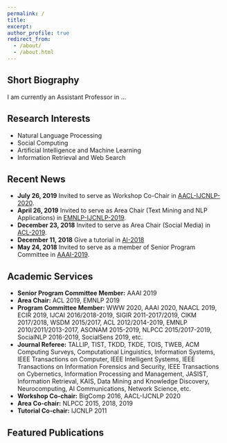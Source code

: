 ```yaml
---
permalink: /
title:
excerpt:
author_profile: true
redirect_from: 
  - /about/
  - /about.html
---
```


## Short Biography
I am currently an Assistant Professor in ...


## Research Interests
* Natural Language Processing
* Social Computing
* Artificial Intelligence and Machine Learning 
* Information Retrieval and Web Search


## Recent News
* __July 26, 2019__ Invited to serve as Workshop Co-Chair in [AACL-IJCNLP-2020](http://aacl2020.org/).
* __April 26, 2019__ Invited to serve as Area Chair (Text Mining and NLP Applications) in [EMNLP-IJCNLP-2019](https://www.emnlp-ijcnlp2019.org/).
* __December 23, 2018__ Invited to serve as Area Chair (Social Media) in [ACL-2019](http://www.acl2019.org/EN/index.xhtml).
* __December 11, 2018__ Give a tutorial in [AI-2018](https://ecs.victoria.ac.nz/Events/AI2018/)
* __May 24, 2018__ Invited to serve as a member of Senior Program Committee in [AAAI-2019](https://aaai.org/Conferences/AAAI-19/).

## Academic Services
* __Senior Program Committee Member:__ AAAI 2019
* __Area Chair:__ ACL 2019, EMNLP 2019
* __Program Committee Member:__ WWW 2020, AAAI 2020, NAACL 2019, ECIR 2019, IJCAI 2016/2018-2019, SIGIR 2011-2017/2019, CIKM 2017/2018, WSDM 2015/2017, ACL 2012/2014-2019, EMNLP 2010/2011/2013-2017, ASONAM 2015-2019, NLPCC 2015/2017-2019, SocialNLP 2016-2019, SocialSens 2019, etc.
* __Journal Referee:__ TALLIP, TIST, TKDD, TKDE, TOIS, TWEB, ACM Computing Surveys, Computational Linguistics, Information Systems, IEEE Transactions on Computer, IEEE Intelligent Systems, IEEE Transactions on Information Forensics and Security, IEEE Transactions on Cybernetics, Information Processing and Management, JASIST, Information Retrieval, KAIS, Data Mining and Knowledge Discovery, Neurocomputing, AI Communications, Network Science, etc.
* __Workshop Co-chair:__ BigComp 2016, AACL-IJCNLP 2020
* __Area Co-chair:__ NLPCC 2015, 2018, 2019
* __Tutorial Co-chair:__ IJCNLP 2011

## Featured Publications

